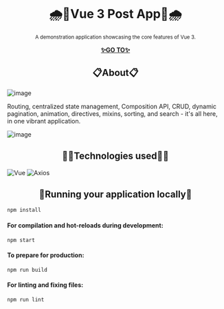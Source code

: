 <h1 align="center">🌧️🔰Vue 3 Post App🔰🌧️</h1>

<p align="center">
  <sup>A demonstration application showcasing the core features of Vue 3.</sup>
</p>

<p align="center">
  <a href="http://orpheus29.github.io/vue3-post-app/">
    <strong>✨GO TO✨</strong>
  </a>
</p>

<h2 align="center">📋About📋</h2>

![image](https://github.com/Orpheus29/vue3-post-app/assets/110335429/1c8ac805-a15c-4b0d-ad82-dd71e29cd31b)

Routing, centralized state management, Composition API, CRUD, dynamic pagination, animation, directives, mixins, sorting, and search - it's all here, in one vibrant application.

![image](https://github.com/Orpheus29/vue3-post-app/assets/110335429/bf5186ce-fe65-43e8-a47d-69757949812e)

<h2 align="center">🧙‍♂️Technologies used🧙‍♂️</h2>

![Vue](https://img.shields.io/badge/Vue%20js-008080?style=for-the-badge&logo=vuedotjs&logoColor=white) ![Axios](https://img.shields.io/badge/axios-671ddf?&style=for-the-badge&logo=axios&logoColor=white)

<h2 align="center">📌Running your application locally📌</h2>

```
npm install
```

#### For compilation and hot-reloads during development:
```
npm start
```

#### To prepare for production:
```
npm run build
```

#### For linting and fixing files:
```
npm run lint
```
